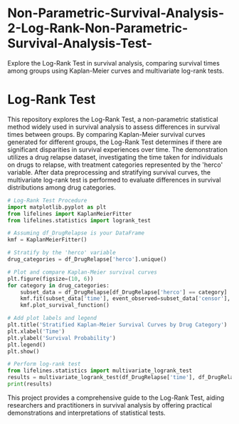 # Non-Parametric-Survival-Analysis-2-Log-Rank-Non-Parametric-Survival-Analysis-Test-
Explore the Log-Rank Test in survival analysis, comparing survival times among groups using Kaplan-Meier curves and multivariate log-rank tests.

# Log-Rank Test

This repository explores the Log-Rank Test, a non-parametric statistical method widely used in survival analysis to assess differences in survival times between groups. By comparing Kaplan-Meier survival curves generated for different groups, the Log-Rank Test determines if there are significant disparities in survival experiences over time. The demonstration utilizes a drug relapse dataset, investigating the time taken for individuals on drugs to relapse, with treatment categories represented by the 'herco' variable. After data preprocessing and stratifying survival curves, the multivariate log-rank test is performed to evaluate differences in survival distributions among drug categories.

```python
# Log-Rank Test Procedure
import matplotlib.pyplot as plt
from lifelines import KaplanMeierFitter
from lifelines.statistics import logrank_test

# Assuming df_DrugRelapse is your DataFrame
kmf = KaplanMeierFitter()

# Stratify by the 'herco' variable
drug_categories = df_DrugRelapse['herco'].unique()

# Plot and compare Kaplan-Meier survival curves
plt.figure(figsize=(10, 6))
for category in drug_categories:
    subset_data = df_DrugRelapse[df_DrugRelapse['herco'] == category]
    kmf.fit(subset_data['time'], event_observed=subset_data['censor'], label=f'Drug Category: {category}')
    kmf.plot_survival_function()

# Add plot labels and legend
plt.title('Stratified Kaplan-Meier Survival Curves by Drug Category')
plt.xlabel('Time')
plt.ylabel('Survival Probability')
plt.legend()
plt.show()

# Perform log-rank test
from lifelines.statistics import multivariate_logrank_test
results = multivariate_logrank_test(df_DrugRelapse['time'], df_DrugRelapse['herco'], event_observed=df_DrugRelapse['censor'])
print(results)
```

This project provides a comprehensive guide to the Log-Rank Test, aiding researchers and practitioners in survival analysis by offering practical demonstrations and interpretations of statistical tests.
